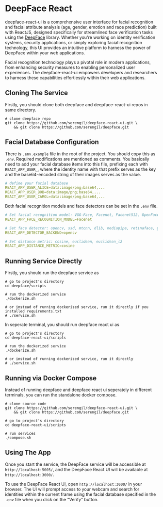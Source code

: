 # DeepFace React

deepface-react-ui is a comprehensive user interface for facial recognition and facial attribute analysis (age, gender, emotion and race prediction) built with ReactJS, designed specifically for streamlined face verification tasks using the [DeepFace](https://github.com/serengil/deepface) library. Whether you're working on identity verification systems, security applications, or simply exploring facial recognition technology, this UI provides an intuitive platform to harness the power of DeepFace within your web applications.

Facial recognition technology plays a pivotal role in modern applications, from enhancing security measures to enabling personalized user experiences. The deepface-react-ui empowers developers and researchers to harness these capabilities effortlessly within their web applications.

## Cloning The Service

Firstly, you should clone both deepface and deepface-react-ui repos in same directory.

```shell
# clone deepface repo
git clone https://github.com/serengil/deepface-react-ui.git \
    && git clone https://github.com/serengil/deepface.git
```

## Facial Database Configuration

There is `.env.example` file in the root of the project. You should copy this as `.env`. Required modifications are mentioned as comments. You basically need to add your facial database items into this file, prefixing each with `REACT_APP_USER_`, where the identity name with that prefix serves as the key and the base64-encoded string of their images serves as the value.

```yaml
# define your facial database
REACT_APP_USER_ALICE=data:image/png;base64,...
REACT_APP_USER_BOB=data:image/png;base64,...
REACT_APP_USER_CAROL=data:image/png;base64,...
```

Both facial recognition models and face detectors can be set in the `.env` file.

```yaml
# Set facial recognition model: VGG-Face, Facenet, Facenet512, OpenFace, DeepFace, DeepId, ArcFace, Dlib, SFace, GhostFaceNet
REACT_APP_FACE_RECOGNITION_MODEL=Facenet

# Set face detector: opencv, ssd, mtcnn, dlib, mediapipe, retinaface, yolov8, yunet, centerface
REACT_APP_DETECTOR_BACKEND=opencv

# Set distance metric: cosine, euclidean, euclidean_l2
REACT_APP_DISTANCE_METRIC=cosine
```

## Running Service Directly

Firstly, you should run the deepface service as

```shell
# go to project's directory
cd deepface/scripts

# run the dockerized service
./dockerize.sh

# or instead of running dockerized service, run it directly if you installed requirements.txt
# ./service.sh
```

In seperate terminal, you should run deepface react ui as

```shell
# go to project's directory
cd deepface-react-ui/scripts

# run the dockerized service
./dockerize.sh

# or instead of running dockerized service, run it directly
# ./service.sh
```

## Running via Docker Compose

Instead of running deepface and deepface react ui seperately in different terminals, you can run the standalone docker compose.

```shell
# clone source code
git clone https://github.com/serengil/deepface-react-ui.git \
    && git clone https://github.com/serengil/deepface.git

# go to project's directory
cd deepface-react-ui/scripts

# run services
./compose.sh
```

## Using The App

Once you start the service, the DeepFace service will be accessible at `http://localhost:5005/`, and the DeepFace React UI will be available at `http://localhost:3000/`.

To use the DeepFace React UI, open `http://localhost:3000/` in your browser. The UI will prompt access to your webcam and search for identities within the current frame using the facial database specified in the `.env` file when you click on the "Verify" button.